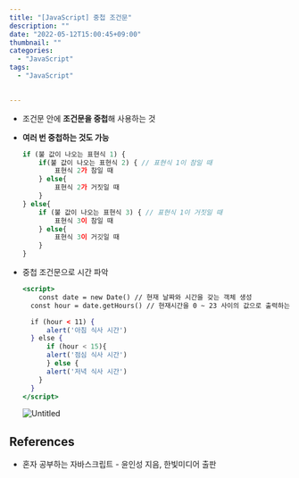 ```yaml
---
title: "[JavaScript] 중첩 조건문"
description: ""
date: "2022-05-12T15:00:45+09:00"
thumbnail: ""
categories:
  - "JavaScript"
tags:
  - "JavaScript"
 

---
```

<!--more-->

- 조건문 안에 **조건문을 중첩**해 사용하는 것
- **여러 번 중첩하는 것도 가능**
    
    ```jsx
    if (불 값이 나오는 표현식 1) {
    	if(불 값이 나오는 표현식 2) { // 표현식 1이 참일 때
    		표현식 2가 참일 때
    	} else{
    		표현식 2가 거짓일 때
    	}
    } else{
    	if (불 값이 나오는 표현식 3) { // 표현식 1이 거짓일 때
    		표현식 3이 참일 때
    	} else{
    		표현식 3이 거깃일 때
    	}
    }
    ```
    
- 중첩 조건문으로 시간 파악
    
    ```jsx
    <script>
    	const date = new Date() // 현재 날짜와 시간을 갖는 객체 생성
      const hour = date.getHours() // 현재시간을 0 ~ 23 사이의 값으로 출력하는 메소드
    
      if (hour < 11) {
    	  alert('아침 식사 시간')
      } else {
    	  if (hour < 15){
    	  alert('점심 식사 시간')
    	  } else {
    	  alert('저녁 식사 시간')
        }
      }
    </script>
    ```
    
    ![Untitled](/images/lang_javascript/study/JavaScript_중첩_조건문/Untitled.png)
    

## References

- 혼자 공부하는 자바스크립트 - 윤인성 지음, 한빛미디어 출판